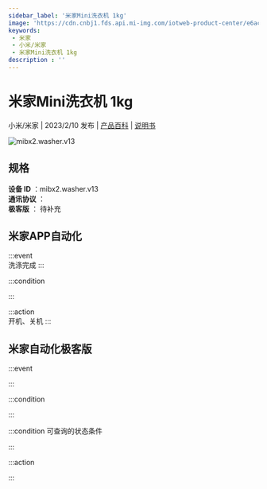 ```yaml
---
sidebar_label: '米家Mini洗衣机 1kg'
image: 'https://cdn.cnbj1.fds.api.mi-img.com/iotweb-product-center/e6ac8d7750b1897ab51a4c4404f0059b_1665214908754.png?GalaxyAccessKeyId=AKVGLQWBOVIRQ3XLEW&Expires=9223372036854775807&Signature=4dcOgliryhNPj41ryepaPqTRwtY='
keywords: 
 - 米家
 - 小米/米家
 - 米家Mini洗衣机 1kg
description : ''
---
```

# 米家Mini洗衣机 1kg

小米/米家 | 2023/2/10 发布 | [产品百科](https://home.mi.com/webapp/content/baike/product/index.html?model=mibx2.washer.v13/) | [说明书](https://home.mi.com/views/introduction.html?model=mibx2.washer.v13&region=cn)

![mibx2.washer.v13](https://cdn.cnbj1.fds.api.mi-img.com/iotweb-product-center/e6ac8d7750b1897ab51a4c4404f0059b_1665214908754.png?GalaxyAccessKeyId=AKVGLQWBOVIRQ3XLEW&Expires=9223372036854775807&Signature=4dcOgliryhNPj41ryepaPqTRwtY=)

## 规格  
> 
**设备 ID** ：mibx2.washer.v13  
**通讯协议** ：  
**极客版**  ： 待补充 


## 米家APP自动化  

:::event  
洗涤完成
:::

:::condition  

:::

:::action   
开机、关机
:::

## 米家自动化极客版  

:::event  

:::

:::condition  

:::

:::condition 可查询的状态条件  

:::

:::action  

:::

        
